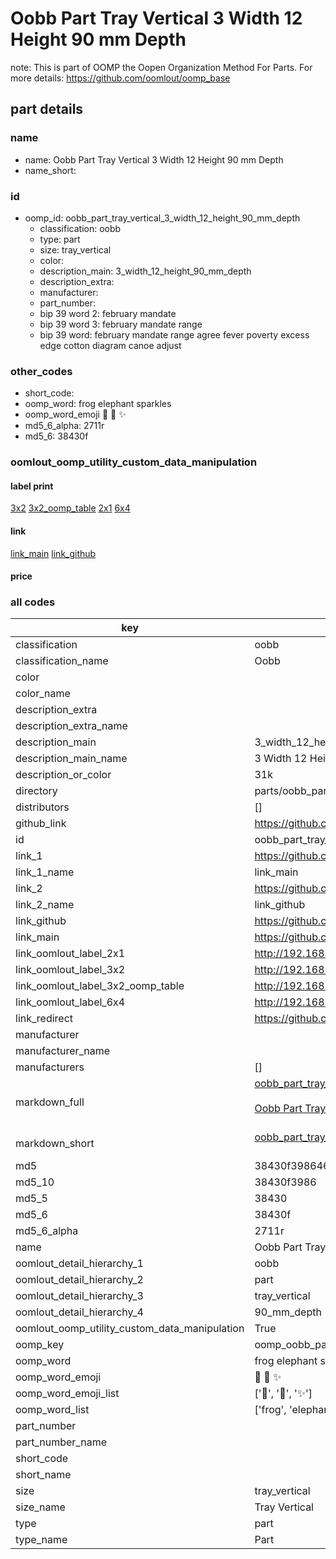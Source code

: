 # Oobb Part Tray Vertical 3 Width 12 Height 90 mm Depth  

note: This is part of OOMP the Oopen Organization Method For Parts. For more details: https://github.com/oomlout/oomp_base

##  part details
  







### name
* name: Oobb Part Tray Vertical 3 Width 12 Height 90 mm Depth
* name_short: 
### id
* oomp_id: oobb_part_tray_vertical_3_width_12_height_90_mm_depth
  * classification: oobb
  * type: part
  * size: tray_vertical
  * color: 
  * description_main: 3_width_12_height_90_mm_depth
  * description_extra: 
  * manufacturer: 
  * part_number: 
  * bip 39 word 2: february mandate
  * bip 39 word 3: february mandate range
  * bip 39 word: february mandate range agree fever poverty excess edge cotton diagram canoe adjust

### other_codes
* short_code: 
* oomp_word: frog elephant sparkles
* oomp_word_emoji :frog: :elephant: :sparkles:
* md5_6_alpha: 2711r
* md5_6: 38430f






### oomlout_oomp_utility_custom_data_manipulation
#### label print
[3x2](http://192.168.1.245:1112/?label=oomp%202711r)
[3x2_oomp_table](http://192.168.1.108:1112/?label=oomp%202711r)
[2x1](http://192.168.1.242:1112/?label=oomp%202711r)
[6x4](http://192.168.1.55:1112/?label=oomp%202711r)    

#### link

[link_main](https://github.com/oomlout/oomlout_oomp_version_1_messy/tree/main/parts/oobb_part_tray_vertical_3_width_12_height_90_mm_depth) [link_github](https://github.com/oomlout/oomlout_oomp_version_1_messy/tree/main/parts/oobb_part_tray_vertical_3_width_12_height_90_mm_depth)                             

#### price







### all codes 
| key | value |  
| --- | --- |  
| classification | oobb |  
| classification_name | Oobb |  
| color |  |  
| color_name |  |  
| description_extra |  |  
| description_extra_name |  |  
| description_main | 3_width_12_height_90_mm_depth |  
| description_main_name | 3 Width 12 Height 90 mm Depth |  
| description_or_color | 31k |  
| directory | parts/oobb_part_tray_vertical_3_width_12_height_90_mm_depth |  
| distributors | [] |  
| github_link | https://github.com/oomlout/oomlout_oomp_part_src/tree/main/parts/oobb_part_tray_vertical_3_width_12_height_90_mm_depth |  
| id | oobb_part_tray_vertical_3_width_12_height_90_mm_depth |  
| link_1 | https://github.com/oomlout/oomlout_oomp_version_1_messy/tree/main/parts/oobb_part_tray_vertical_3_width_12_height_90_mm_depth |  
| link_1_name | link_main |  
| link_2 | https://github.com/oomlout/oomlout_oomp_version_1_messy/tree/main/parts/oobb_part_tray_vertical_3_width_12_height_90_mm_depth |  
| link_2_name | link_github |  
| link_github | https://github.com/oomlout/oomlout_oomp_version_1_messy/tree/main/parts/oobb_part_tray_vertical_3_width_12_height_90_mm_depth |  
| link_main | https://github.com/oomlout/oomlout_oomp_version_1_messy/tree/main/parts/oobb_part_tray_vertical_3_width_12_height_90_mm_depth |  
| link_oomlout_label_2x1 | http://192.168.1.242:1112/?label=oomp%202711r |  
| link_oomlout_label_3x2 | http://192.168.1.245:1112/?label=oomp%202711r |  
| link_oomlout_label_3x2_oomp_table | http://192.168.1.108:1112/?label=oomp%202711r |  
| link_oomlout_label_6x4 | http://192.168.1.55:1112/?label=oomp%202711r |  
| link_redirect | https://github.com/oomlout/oomlout_oomp_version_1_messy/tree/main/parts/oobb_part_tray_vertical_3_width_12_height_90_mm_depth |  
| manufacturer |  |  
| manufacturer_name |  |  
| manufacturers | [] |  
| markdown_full | [oobb_part_tray_vertical_3_width_12_height_90_mm_depth](none)<br>[](none)<br>[Oobb Part Tray Vertical 3 Width 12 Height 90 Mm Depth](none)<br><br> |  
| markdown_short | [oobb_part_tray_vertical_3_width_12_height_90_mm_depth](none)<br><br> |  
| md5 | 38430f39864649d2a42ab05163a1c2a2 |  
| md5_10 | 38430f3986 |  
| md5_5 | 38430 |  
| md5_6 | 38430f |  
| md5_6_alpha | 2711r |  
| name | Oobb Part Tray Vertical 3 Width 12 Height 90 mm Depth |  
| oomlout_detail_hierarchy_1 | oobb |  
| oomlout_detail_hierarchy_2 | part |  
| oomlout_detail_hierarchy_3 | tray_vertical |  
| oomlout_detail_hierarchy_4 | 90_mm_depth |  
| oomlout_oomp_utility_custom_data_manipulation | True |  
| oomp_key | oomp_oobb_part_tray_vertical_3_width_12_height_90_mm_depth |  
| oomp_word | frog elephant sparkles |  
| oomp_word_emoji | :frog: :elephant: :sparkles: |  
| oomp_word_emoji_list | [':frog:', ':elephant:', ':sparkles:'] |  
| oomp_word_list | ['frog', 'elephant', 'sparkles'] |  
| part_number |  |  
| part_number_name |  |  
| short_code |  |  
| short_name |  |  
| size | tray_vertical |  
| size_name | Tray Vertical |  
| type | part |  
| type_name | Part |  
